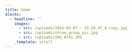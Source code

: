 ```yaml
---
title: home
blocks:
  - headline: ''
    images:
      - src: /uploads/2024-03-07 - 19.28.47_A copy.jpg
      - src: /uploads/shrew_group_pic.jpg
      - src: /uploads/IMG_8741.JPG
    _template: scroll
---
```


